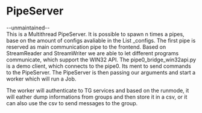 # PipeServer
 --unmaintained--<br>
This is a Multithread PipeServer. It is possible to spawn n times a pipes, base on the amount of configs avaliable in the List _configs.
The first pipe is reserved as main communication pipe to the frontend.
Based on StreamReader and StreamWriter we are able to let different programs communicate, which support the WIN32 API.
The pipe0_bridge_win32api.py is a demo client, which connects to the pipe0. Its ment to send commands to the PipeServer.
The PipeServer is then passing our arguments and start a worker which will run a Job.

The worker will authenticate to TG services and based on the runmode, it will eather dump informations from groups and then store it in a csv, or it can also use the csv to send messages to the group.
